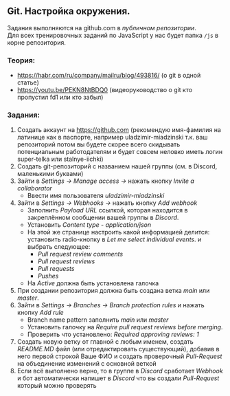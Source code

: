 ## Git. Настройка окружения.

Задания выполняются на github.com в *публичном репозитории*.  
Для всех тренировочных заданий по JavaScript у нас будет папка `/js` в корне репозитория.  

### Теория:
* https://habr.com/ru/company/mailru/blog/493816/ (о git в одной статье)
* https://youtu.be/PEKN8NtBDQ0 (видеоруководство о git кто пропустил fd1 или кто забыл)

### Задания:
1. Создать аккаунт на https://github.com (рекомендую имя-фамилия на латинице как в паспорте, например uladzimir-miadzinski т.к. ваш репозиторий потом вы будете скорее всего скидывать потенциальным работодателям и будет совсем неловко иметь логин super-telka или stalnye-iichki)
1. Создать git-репозиторий с названием нашей группы (см. в Discord, маленькими буквами)
1. Зайти в *Settings -> Manage access ->* нажать кнопку *Invite a collaborator*
    * Ввести имя пользователя *uladzimir-miadzinski*
1. Зайти в *Settings -> Webhooks ->* нажать кнопку *Add webhook*
    * Заполнить *Payload URL* ссылкой, которая находится в закреплённом сообщении вашей группы в *Discord*.
    * Установить *Content type* - *application/json*
    * На этой же странице настроить какой информацией делится: установить radio-кнопку в *Let me select individual events*. и выбрать следующее:
        * *Pull request review comments*
        * *Pull request reviews*
        * *Pull requests*
        * *Pushes*
    * На *Active* должна быть установлена галочка
1. При создании репозитория должна быть создана ветка *main* или *master*.
1. Зайти в *Settings -> Branches -> Branch protection rules* и нажать кнопку *Add rule*
    * Branch name pattern заполнить *main* или *master*
    * Установить галочку на *Require pull request reviews before merging*. 
    * Проверить что установлено: *Required approving reviews: 1*
1. Создать новую ветку от главной с любым именем, создать *README.MD* файл (или отредактировать существующий), добавив в него первой строкой Ваше ФИО и создать проверочный *Pull-Request* на объединение изменений с основной веткой
1. Если всё выполнено верно, то в группе в *Discord* сработает *Webhook* и бот автоматически напишет в *Discord* что вы создали *Pull-Request* который можно проверять
